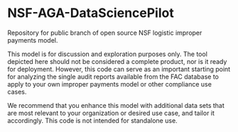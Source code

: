 # NSF-AGA-DataSciencePilot
Repository for public branch of open source NSF logistic improper payments model.

This model is for discussion and exploration purposes only. The tool depicted here should not be considered a complete product, nor is it ready for deployment. However, this code can serve as an important starting point for analyzing the single audit reports available from the FAC database to apply to your own improper payments model or other compliance use cases. 

We recommend that you enhance this model with additional data sets that are most relevant to your organization or desired use case, and tailor it accordingly. This code is not intended for standalone use.
